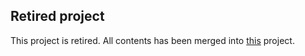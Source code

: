 
## Retired project

This project is retired. All contents has been merged into [this](https://github.com/fisakov/constraints-typechecking) project.
